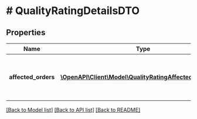 # # QualityRatingDetailsDTO

## Properties

Name | Type | Description | Notes
------------ | ------------- | ------------- | -------------
**affected_orders** | [**\OpenAPI\Client\Model\QualityRatingAffectedOrderDTO[]**](QualityRatingAffectedOrderDTO.md) | Список заказов, которые повлияли на индекс качества. |

[[Back to Model list]](../../README.md#models) [[Back to API list]](../../README.md#endpoints) [[Back to README]](../../README.md)
